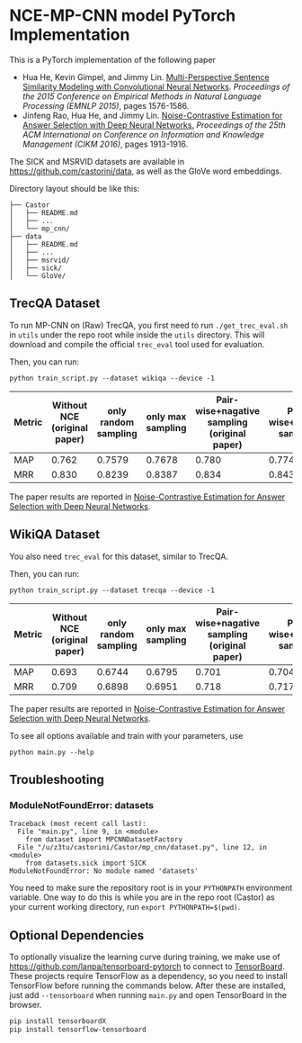 # NCE-MP-CNN model PyTorch Implementation

This is a PyTorch implementation of the following paper

* Hua He, Kevin Gimpel, and Jimmy Lin. [Multi-Perspective Sentence Similarity Modeling with Convolutional Neural Networks](http://aclweb.org/anthology/D/D15/D15-1181.pdf). *Proceedings of the 2015 Conference on Empirical Methods in Natural Language Processing (EMNLP 2015)*, pages 1576-1586.
* Jinfeng Rao, Hua He, and Jimmy Lin. [Noise-Contrastive Estimation for Answer Selection with Deep Neural Networks.](http://dl.acm.org/citation.cfm?id=2983872) *Proceedings of the 25th ACM International on Conference on Information and Knowledge Management (CIKM 2016)*, pages 1913-1916.


The SICK and MSRVID datasets are available in https://github.com/castorini/data, as well as the GloVe word embeddings.

Directory layout should be like this:
```
├── Castor
│   ├── README.md
│   ├── ...
│   └── mp_cnn/
├── data
│   ├── README.md
│   ├── ...
│   ├── msrvid/
│   ├── sick/
│   └── GloVe/
```

## TrecQA Dataset

To run MP-CNN on (Raw) TrecQA, you first need to run `./get_trec_eval.sh` in `utils` under the repo root while inside the `utils` directory. This will download and compile the official `trec_eval` tool used for evaluation.

Then, you can run:
```
python train_script.py --dataset wikiqa --device -1
```

Metric|Without NCE (original paper) | only random sampling | only max sampling | Pair-wise+nagative sampling (original paper) | Pair-wise+random sampling| Pair-wise+nagative sampling | Pair-wise+nagative sampling+pair weighting
-------|------|----------|------------|------------|------------|------|------
MAP    |0.762 | 0.7579| 0.7678|0.780  | 0.7745   |0.7873|0.7683
MRR    |0.830 |0.8239| 0.8387|0.834  | 0.8435  |0.8414|0.8253

The paper results are reported in [Noise-Contrastive Estimation for Answer Selection with Deep Neural Networks](https://dl.acm.org/citation.cfm?id=2983872).

## WikiQA Dataset

You also need `trec_eval` for this dataset, similar to TrecQA.

Then, you can run:
```
python train_script.py --dataset trecqa --device -1
```

Metric|Without NCE (original paper) | only random sampling  | only max sampling| Pair-wise+nagative sampling (original paper)| Pair-wise+random sampling | Pair-wise+nagative sampling | Pair-wise+nagative sampling+pair weighting
-------|-------|------|----------|------------|------------|------------|------------
MAP    |0.693 | 0.6744| 0.6795 | 0.701| 0.7047    |0.7049| 0.7047
MRR    |0.709 | 0.6898| 0.6951 |0.718 | 0.7172   |0.7192| 0.7211


The paper results are reported in [Noise-Contrastive Estimation for Answer Selection with Deep Neural Networks](https://dl.acm.org/citation.cfm?id=2983872).


To see all options available and train with your parameters, use
```
python main.py --help
```

## Troubleshooting

### ModuleNotFoundError: datasets
```
Traceback (most recent call last):
  File "main.py", line 9, in <module>
    from dataset import MPCNNDatasetFactory
  File "/u/z3tu/castorini/Castor/mp_cnn/dataset.py", line 12, in <module>
    from datasets.sick import SICK
ModuleNotFoundError: No module named 'datasets'
```

You need to make sure the repository root is in your `PYTHONPATH` environment variable. One way to do this is while you are in the repo root (Castor) as your current working directory, run `export PYTHONPATH=$(pwd)`.

## Optional Dependencies

To optionally visualize the learning curve during training, we make use of https://github.com/lanpa/tensorboard-pytorch to connect to [TensorBoard](https://github.com/tensorflow/tensorboard). These projects require TensorFlow as a dependency, so you need to install TensorFlow before running the commands below. After these are installed, just add `--tensorboard` when running `main.py` and open TensorBoard in the browser.

```sh
pip install tensorboardX
pip install tensorflow-tensorboard
```
